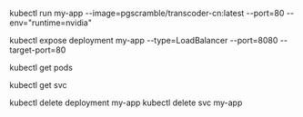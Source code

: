 kubectl run my-app --image=pgscramble/transcoder-cn:latest --port=80 --env="runtime=nvidia"

kubectl expose deployment my-app --type=LoadBalancer --port=8080 --target-port=80

kubectl get pods

kubectl get svc

kubectl delete deployment my-app
kubectl delete svc my-app